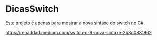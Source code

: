 # DicasSwitch
Este projeto é apenas para mostrar a nova sintaxe do switch no C#.

https://rehaddad.medium.com/switch-c-9-nova-sintaxe-2b8d0881962
